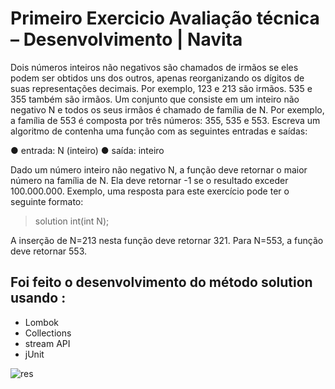 # Primeiro Exercicio Avaliação técnica – Desenvolvimento | Navita

Dois números inteiros não negativos são chamados de irmãos se eles podem ser 
obtidos uns dos outros, apenas reorganizando os dígitos de suas representações 
decimais. Por exemplo, 123 e 213 são irmãos. 535 e 355 também são irmãos. 
Um conjunto que consiste em um inteiro não negativo N e todos os seus irmãos é 
chamado de família de N. Por exemplo, a família de 553 é composta por três números: 
355, 535 e 553. 
Escreva um algoritmo de contenha uma função com as seguintes entradas e saídas: 

● entrada: N (inteiro) 
● saída: inteiro 

Dado um número inteiro não negativo N, a função deve retornar o maior número na 
família de N. Ela deve retornar -1 se o resultado exceder 100.000.000. 
Exemplo, uma resposta para este exercício pode ter o seguinte formato: 

 > solution int(int N);
 
A inserção de N=213 nesta função deve retornar 321. Para N=553, a função deve 
retornar 553.

## Foi feito o desenvolvimento do método solution usando :
 - Lombok
 - Collections
 - stream API
 - jUnit

![res](https://github.com/joaokage1/image/blob/main/solucao1.PNG)
